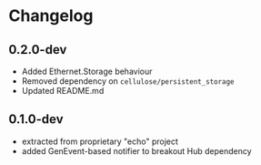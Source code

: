 # Changelog

## 0.2.0-dev

- Added Ethernet.Storage behaviour
- Removed dependency on `cellulose/persistent_storage`
- Updated README.md

## 0.1.0-dev

- extracted from proprietary "echo" project
- added GenEvent-based notifier to breakout Hub dependency

